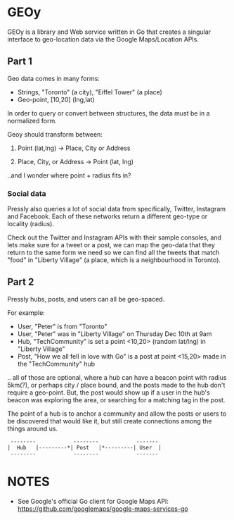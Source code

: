 GEOy
====

GEOy is a library and Web service written in Go that creates a singular interface to geo-location
data via the Google Maps/Location APIs.

## Part 1

Geo data comes in many forms:
* Strings, "Toronto" (a city), "Eiffel Tower" (a place)
* Geo-point, [10,20] (lng,lat)

In order to query or convert between structures, the data must be in a normalized form.

Geoy should transform between:

1. Point (lat,lng) -> Place, City or Address

2. Place, City, or Address -> Point (lat, lng)

..and I wonder where point + radius fits in?


### Social data

Pressly also queries a lot of social data from specifically, Twitter, Instagram and Facebook. Each
of these networks return a different geo-type or locality (radius).

Check out the Twitter and Instagram APIs with their sample consoles, and lets make sure for a
tweet or a post, we can map the geo-data that they return to the same form we need so we can
find all the tweets that match "food" in "Liberty Village" (a place, which is a neighbourhood
in Toronto).


## Part 2

Pressly hubs, posts, and users can all be geo-spaced.

For example:
  * User, "Peter" is from "Toronto"
  * User, "Peter" was in "Liberty Village" on Thursday Dec 10th at 9am
  * Hub, "TechCommunity" is set a point <10,20> (random lat/lng) in "Liberty Village"
  * Post, "How we all fell in love with Go" is a post at point <15,20> made in the "TechCommunity" hub

.. all of those are optional, where a hub can have a beacon point with radius 5km(?), or perhaps city / place bound,
and the posts made to the hub don't require a geo-point. But, the post would show up if a user in the hub's
beacon was exploring the area, or searching for a matching tag in the post.

The point of a hub is to anchor a community and allow the posts or users to be discovered that would like it,
but still create connections among the things around us.

```
 --------            --------            -------
|  Hub   |---------*| Post   |*---------| User  |
 --------            --------            -------
```

# NOTES

* See Google's official Go client for Google Maps API:
https://github.com/googlemaps/google-maps-services-go
